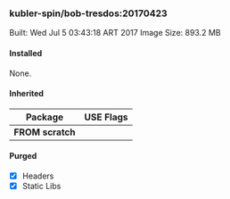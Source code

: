 ### kubler-spin/bob-tresdos:20170423

Built: Wed Jul  5 03:43:18 ART 2017
Image Size: 893.2 MB

#### Installed
None.
#### Inherited
Package | USE Flags
--------|----------
**FROM scratch** |
#### Purged
- [x] Headers
- [x] Static Libs
